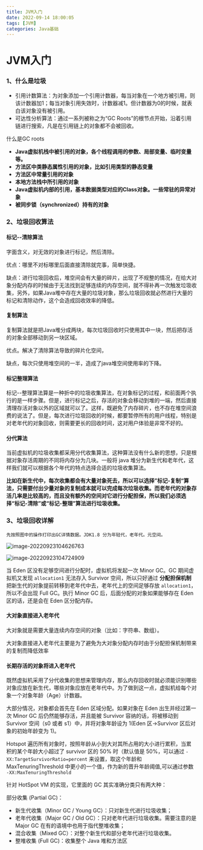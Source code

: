 ```yaml
---
title: JVM入门
date: 2022-09-14 18:00:05
tags: [JVM]
categories: Java基础
---
```

# JVM入门

### 1、什么是垃圾

- 引用计数算法：为对象添加一个引用计数器，每当对象在一个地方被引用，则该计数器加1；每当对象引用失效时，计数器减1。但计数器为0的时候，就表白该对象没有被引用。
- 可达性分析算法：通过一系列被称之为“GC Roots”的根节点开始，沿着引用链进行搜索，凡是在引用链上的对象都不会被回收。

什么是GC roots

- **Java虚拟机栈中被引用的对象，各个线程调用的参数、局部变量、临时变量等。**
- **方法区中类静态属性引用的对象，比如引用类型的静态变量**
- **方法区中常量引用的对象**
- **本地方法栈中所引用的对象**
- **Java虚拟机内部的引用，基本数据类型对应的Class对象。一些常驻的异常对象**
- **被同步锁（synchronized）持有的对象**



### 2、垃圾回收算法

#### 标记--清除算法

  字面含义，对无效的对象进行标记，然后清除。

优点：哪里不对标哪里后面直接清除就完事，简单快捷。

缺点：进行垃圾回收后，堆空间会有大量的碎片，出现了不规整的情况，在给大对象分配内存的时候由于无法找到足够连续的内存空间，就不得补再一次触发垃圾收集，另外，如果Java堆中存在大量的垃圾对象，那么垃圾回收就必然进行大量的标记和清除动作，这个会造成回收效率的降低。



#### 复制算法

  复制算法就是把Java堆分成两块，每次垃圾回收时只使用其中一块，然后把存活的对象全部移动到另一块区域。

优点。解决了清除算法导致的碎片化空间，

缺点，每次只使用堆空间的一半，造成了java堆空间使用率的下降。



#### 标记整理算法

​	标记--整理算法算是一种折中的垃圾收集算法，在对象标记的过程，和前面两个执行的是一样步骤。但是，进行标记之后，存活的对象会移动到堆的一端，然后直接清理存活对象以外的区域就可以了。这样，既避免了内存碎片，也不存在堆空间浪费的说法了。但是，每次进行垃圾回收的时候，都要暂停所有的用户线程，特别是对老年代的对象回收，则需要更长的回收时间，这对用户体验是非常不好的。

#### 分代算法

​	当前虚拟机的垃圾收集都采用分代收集算法，这种算法没有什么新的思想，只是根据对象存活周期的不同将内存分为几块。一般将 java 堆分为新生代和老年代，这样我们就可以根据各个年代的特点选择合适的垃圾收集算法。

**比如在新生代中，每次收集都会有大量对象死去，所以可以选择”标记-复制“算法，只需要付出少量对象的复制成本就可以完成每次垃圾收集。而老年代的对象存活几率是比较高的，而且没有额外的空间对它进行分配担保，所以我们必须选择“标记-清除”或“标记-整理”算法进行垃圾收集。**



### 3、垃圾回收详解

 	先按照图中的操作打印出GC详情数据。JDK1.8 分为年轻代，老年代。元空间。



![image-20220923104626763](C:\Users\dell\AppData\Roaming\Typora\typora-user-images\image-20220923104626763.png)

![image-20220923104724909](C:\Users\dell\AppData\Roaming\Typora\typora-user-images\image-20220923104724909.png)





当 Eden 区没有足够空间进行分配时，虚拟机将发起一次 Minor GC。GC 期间虚拟机又发现 `allocation1` 无法存入 Survivor 空间，所以只好通过 **分配担保机制** 把新生代的对象提前转移到老年代中去，老年代上的空间足够存放 `allocation1`，所以不会出现 Full GC。执行 Minor GC 后，后面分配的对象如果能够存在 Eden 区的话，还是会在 Eden 区分配内存。

#### 大对象直接进入老年代

大对象就是需要大量连续内存空间的对象（比如：字符串、数组）。

大对象直接进入老年代主要是为了避免为大对象分配内存时由于分配担保机制带来的复制而降低效率

####  长期存活的对象将进入老年代

既然虚拟机采用了分代收集的思想来管理内存，那么内存回收时就必须能识别哪些对象应放在新生代，哪些对象应放在老年代中。为了做到这一点，虚拟机给每个对象一个对象年龄（Age）计数器。

大部分情况，对象都会首先在 Eden 区域分配。如果对象在 Eden 出生并经过第一次 Minor GC 后仍然能够存活，并且能被 Survivor 容纳的话，将被移动到 Survivor 空间（s0 或者 s1）中，并将对象年龄设为 1(Eden 区->Survivor 区后对象的初始年龄变为 1)。

Hotspot 遍历所有对象时，按照年龄从小到大对其所占用的大小进行累积，当累积的某个年龄大小超过了 survivor 区的 50% 时（默认值是 50%，可以通过 `-XX:TargetSurvivorRatio=percent` 来设置，取这个年龄和 MaxTenuringThreshold 中更小的一个值，作为新的晋升年龄阈值,可以通过参数 `-XX:MaxTenuringThreshold`

针对 HotSpot VM 的实现，它里面的 GC 其实准确分类只有两大种：

部分收集 (Partial GC)：

- 新生代收集（Minor GC / Young GC）：只对新生代进行垃圾收集；
- 老年代收集（Major GC / Old GC）：只对老年代进行垃圾收集。需要注意的是 Major GC 在有的语境中也用于指代整堆收集；
- 混合收集（Mixed GC）：对整个新生代和部分老年代进行垃圾收集。
- 整堆收集 (Full GC)：收集整个 Java 堆和方法区 


